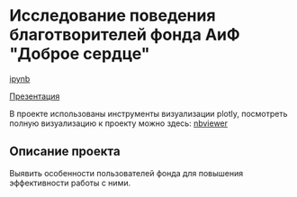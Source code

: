 # Исследование поведения благотворителей фонда АиФ "Доброе сердце"

[ipynb](https://github.com/Natalyas23/My_project/blob/main/АиФ/Проект_АиФ%20—%20Сергеева_НА.ipynb)

[Презентация](https://disk.yandex.ru/d/io_HsFLWs0tW_A)

В проекте использованы инструменты визуализации plotly, посмотреть полную визуализацию к проекту можно здесь: [nbviewer](https://nbviewer.org/github/Natalyas23/My_project/blob/main/АиФ/Проект_АиФ%20—%20Сергеева_НА.ipynb)

## Описание проекта

Выявить особенности пользователей фонда для повышения эффективности работы с ними.

